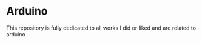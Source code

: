 # Arduino
This repository is fully dedicated to all works I did or liked and are related to arduino 
